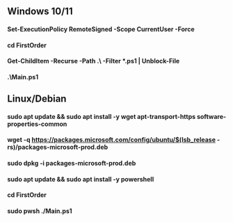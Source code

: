 ## Windows 10/11

#### Set-ExecutionPolicy RemoteSigned -Scope CurrentUser -Force
#### cd FirstOrder
#### Get-ChildItem -Recurse -Path .\ -Filter *.ps1 | Unblock-File
#### .\Main.ps1

## Linux/Debian

#### sudo apt update && sudo apt install -y wget apt-transport-https software-properties-common

#### wget -q https://packages.microsoft.com/config/ubuntu/$(lsb_release -rs)/packages-microsoft-prod.deb
#### sudo dpkg -i packages-microsoft-prod.deb

#### sudo apt update && sudo apt install -y powershell
#### cd FirstOrder
#### sudo pwsh ./Main.ps1


